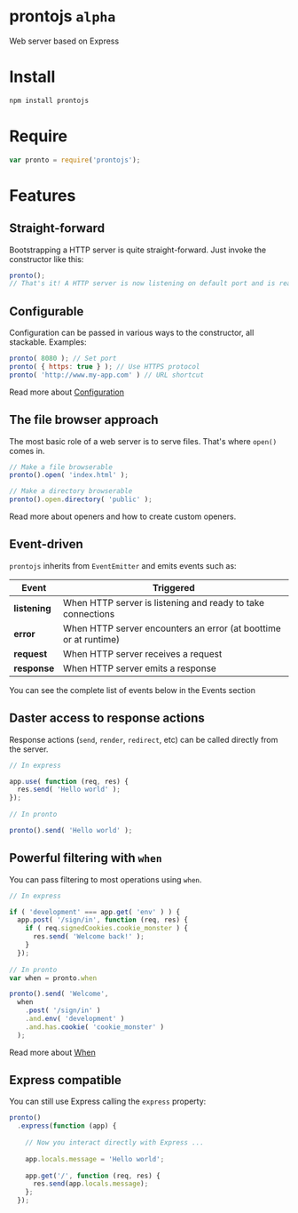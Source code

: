 prontojs `alpha`
========

Web server based on Express

# Install

```bash
npm install prontojs
```

# Require

```js
var pronto = require('prontojs');
```

# Features

## Straight-forward

Bootstrapping a HTTP server is quite straight-forward. Just invoke the constructor like this:

```js
pronto();
// That's it! A HTTP server is now listening on default port and is ready to take connections
```

## Configurable

Configuration can be passed in various ways to the constructor, all stackable. Examples:

```js
pronto( 8080 ); // Set port
pronto( { https: true } ); // Use HTTPS protocol
pronto( 'http://www.my-app.com' ) // URL shortcut
```

Read more about [Configuration](../../blob/master/docs/configuration.md)

## The file browser approach

The most basic role of a web server is to serve files. That's where `open()` comes in.

```js
// Make a file browserable
pronto().open( 'index.html' );

// Make a directory browserable
pronto().open.directory( 'public' );
```

Read more about openers and how to create custom openers.

## Event-driven

`prontojs` inherits from `EventEmitter` and emits events such as:

| Event | Triggered |
|-------|-----------|
| **listening** | When HTTP server is listening and ready to take connections |
| **error** | When HTTP server encounters an error (at boottime or at runtime) |
| **request** | When HTTP server receives a request |
| **response** | When HTTP server emits a response |

You can see the complete list of events below in the Events section

## Daster access to response actions

Response actions (`send`, `render`, `redirect`, etc) can be called directly from the server.

```js
// In express

app.use( function (req, res) {
  res.send( 'Hello world' );
});
  
// In pronto

pronto().send( 'Hello world' );
```

## Powerful filtering with `when`

You can pass filtering to most operations using `when`.

```js
// In express

if ( 'development' === app.get( 'env' ) ) {
  app.post( '/sign/in', function (req, res) {
    if ( req.signedCookies.cookie_monster ) {
      res.send( 'Welcome back!' );
    }
  });
  
// In pronto
var when = pronto.when

pronto().send( 'Welcome',
  when
    .post( '/sign/in' )
    .and.env( 'development' )
    .and.has.cookie( 'cookie_monster' )
  );
```

Read more about [When](../../blob/master/docs/when.md)

## Express compatible

You can still use Express calling the `express` property:

```js
pronto()
  .express(function (app) {
    
    // Now you interact directly with Express ...
    
    app.locals.message = 'Hello world';
  
    app.get('/', function (req, res) {
      res.send(app.locals.message);
    };
  });
```
